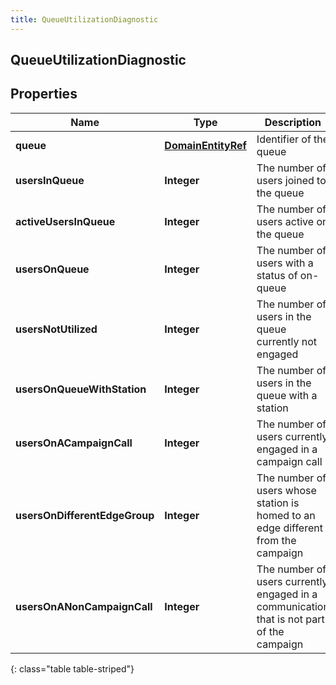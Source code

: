 ```yaml
---
title: QueueUtilizationDiagnostic
---
```


## QueueUtilizationDiagnostic

## Properties

| Name                          | Type                                                           | Description                                                                               | Notes      |
| ----------------------------- | -------------------------------------------------------------- | ----------------------------------------------------------------------------------------- | ---------- |
| **queue**                     | <!----><!---->[**DomainEntityRef**](DomainEntityRef.md)<!----> | Identifier of the queue                                                                   | [optional] |
| **usersInQueue**              | <!----><!---->**Integer**<!---->                               | The number of users joined to the queue                                                   | [optional] |
| **activeUsersInQueue**        | <!----><!---->**Integer**<!---->                               | The number of users active on the queue                                                   | [optional] |
| **usersOnQueue**              | <!----><!---->**Integer**<!---->                               | The number of users with a status of on-queue                                             | [optional] |
| **usersNotUtilized**          | <!----><!---->**Integer**<!---->                               | The number of users in the queue currently not engaged                                    | [optional] |
| **usersOnQueueWithStation**   | <!----><!---->**Integer**<!---->                               | The number of users in the queue with a station                                           | [optional] |
| **usersOnACampaignCall**      | <!----><!---->**Integer**<!---->                               | The number of users currently engaged in a campaign call                                  | [optional] |
| **usersOnDifferentEdgeGroup** | <!----><!---->**Integer**<!---->                               | The number of users whose station is homed to an edge different from the campaign         | [optional] |
| **usersOnANonCampaignCall**   | <!----><!---->**Integer**<!---->                               | The number of users currently engaged in a communication that is not part of the campaign | [optional] |

{: class="table table-striped"}
